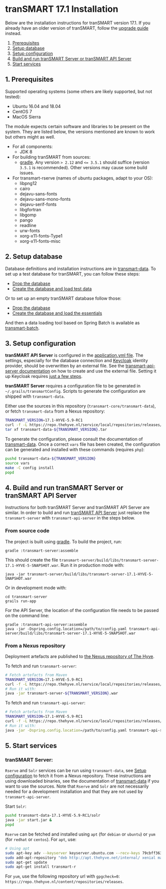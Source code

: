 # tranSMART 17.1 Installation

Below are the installation instructions for tranSMART version 17.1. If you already have an older version of tranSMART, follow the [upgrade guide](upgrade.md) instead.

  1. [Prerequisites](#1-prerequisites)
  2. [Setup database](#2-setup-database)
  3. [Setup configuration](#3-setup-configuration)
  4. [Build and run tranSMART Server or tranSMART API Server](#4-build-and-run-transmart-server-or-transmart-api-server)
  5. [Start services](#5-start-services)


## 1. Prerequisites

Supported operating systems (some others are likely supported, but not tested):
* Ubuntu 16.04 and 18.04
* CentOS 7
* MacOS Sierra

The module expects certain software and libraries to be present on the system.
They are listed below, the versions mentioned are known to work but others might
as well.

* For all components:
    * JDK 8
* For building tranSMART from sources:    
    * [gradle](https://gradle.org). Any version `> 2.12` and `<= 3.5.1` should suffice (version `3.5.1` is recommended). Other versions may cause some build issues.
* For transmart-rserve (names of ubuntu packages, adapt to your OS):
    * libpng12
    * cairo
    * dejavu-sans-fonts
    * dejavu-sans-mono-fonts
    * dejavu-serif-fonts
    * libgfortran
    * libgomp
    * pango
    * readline
    * urw-fonts
    * xorg-x11-fonts-Type1
    * xorg-x11-fonts-misc


## 2. Setup database

Database definitions and installation instructions are in [transmart-data](../transmart-data). 
To set up a test database for tranSMART, you can follow these steps:
* [Drop the database](../transmart-data#drop-the-database)
* [Create the database and load test data](../transmart-data#create-the-database-and-load-test-data)
 
Or to set up an empty tranSMART database follow those:
* [Drop the database](../transmart-data#drop-the-database)
* [Create the database and load the essentials](../transmart-data#create-the-database-and-load-the-essentials)
 
And then a data loading tool based on Spring Batch is available as [transmart-batch](../transmart-batch).


## 3. Setup configuration

**tranSMART API Server** is configured in the [application.yml file](../transmart-api-server/grails-app/conf/application.yml). The settings, especially for the database connection and [Keycloak](https://www.keycloak.org/) identity provider, should be overwritten by an external file. See the [transmart-api-server documentation](../transmart-api-server#configure-transmart-to-accept-tokens-from-keycloak) on how to create and use the external file.
Setting it up Keycloak requires [just a few steps](../transmart-api-server#how-to-set-up-authentication-for-the-api-server).


**tranSMART Server** requires a configuration file to be generated in `~/.grails/transmartConfig`.
Scripts to generate the configuration are shipped with
`transmart-data`.

Either use the sources in this repository (`transmart-core/transmart-data`),
or fetch `transmart-data` from a Nexus repository:
```bash
TRANSMART_VERSION=17.1-HYVE-5.9-RC1
curl -f -L https://repo.thehyve.nl/service/local/repositories/releases/content/org/transmartproject/transmart-data/${TRANSMART_VERSION}/transmart-data-${TRANSMART_VERSION}.tar -o transmart-data-${TRANSMART_VERSION}.tar && \
tar xf transmart-data-${TRANSMART_VERSION}.tar 
```
To generate the configuration, please consult the documentation of [transmart-data](../transmart-data).
Once a correct `vars` file has been created, the configuration can be generated and installed
with these commands (requires `php`):
```bash
pushd transmart-data-${TRANSMART_VERSION}
source vars
make -C config install
popd
```


## 4. Build and run tranSMART Server or tranSMART API Server

Instructions for both tranSMART Server and tranSMART API Server are similar. In order to build and run [tranSMART API Server](../transmart-api-server) just replace the `transmart-server` with `transmart-api-server` in the steps below.

### From source code

The project is built using [gradle](https://gradle.org).
To build the project, run:
```
gradle :transmart-server:assemble
```
This should create the file `transmart-server/build/libs/transmart-server-17.1-HYVE-5-SNAPSHOT.war`.
Run it in production mode with:
```
java -jar transmart-server/build/libs/transmart-server-17.1-HYVE-5-SNAPSHOT.war
```
Or in development mode with:
```
cd transmart-server
grails run-app
```
For the API Server, the location of the configuration file needs to be passed on the command line:
```
gradle :transmart-api-server:assemble
java -jar -Dspring.config.location=/path/to/config.yaml transmart-api-server/build/libs/transmart-server-17.1-HYVE-5-SNAPSHOT.war
```


### From a Nexus repository

Deployment artefacts are published to [the Nexus repository of The Hyve](https://repo.thehyve.nl/).

To fetch and run `transmart-server`:
```bash
# Fetch artefacts from Maven
TRANSMART_VERSION=17.1-HYVE-5.9-RC1
curl -f -L https://repo.thehyve.nl/service/local/repositories/releases/content/org/transmartproject/transmart-server/${TRANSMART_VERSION}/transmart-server-${TRANSMART_VERSION}.war -o transmart-server-${TRANSMART_VERSION}.war && \
# Run it with:
java -jar transmart-server-${TRANSMART_VERSION}.war
```

To fetch and run `transmart-api-server`:
```bash
# Fetch artefacts from Maven
TRANSMART_VERSION=17.1-HYVE-5.9-RC1
curl -f -L https://repo.thehyve.nl/service/local/repositories/releases/content/org/transmartproject/transmart-api-server/${TRANSMART_VERSION}/transmart-api-server-${TRANSMART_VERSION}.war -o transmart-api-server-${TRANSMART_VERSION}.war && \
# Run it with:
java -jar -Dspring.config.location=/path/to/config.yaml transmart-api-server-${TRANSMART_VERSION}.war
```


## 5. Start services

### tranSMART Server:

`Rserve` and `Solr` services can be run using `transmart-data`, see [Setup configuration](#3-setup-configuration)
to fetch it from a Nexus repository. 
These instructions are using downloaded binaries, see the documentation of [transmart-data](../transmart-data) if you want 
to use the sources. 
Note that `Rserve` and `Solr` are not necessarily needed for a development installation and 
that they are not used by `transmart-api-server`.

Start `Solr`:
```bash
pushd transmart-data-17.1-HYVE-5.9-RC1/solr
java -jar start.jar &
popd
```

`Rserve` can be fetched and installed using `apt` (for `debian` or `ubuntu`) or `yum` (for `redhat` or `centos`).
For `apt`, use:
```bash
# Using apt
sudo apt-key adv --keyserver keyserver.ubuntu.com --recv-keys 79cbff36340878cfb6a09bbecf5b7bd93375da21
sudo add-apt-repository "deb http://apt.thehyve.net/internal/ xenial main"
sudo apt-get update
sudo apt-get install transmart-r
```
For `yum`, use the following repository url with `gpgcheck=0`: `https://repo.thehyve.nl/content/repositories/releases`.
